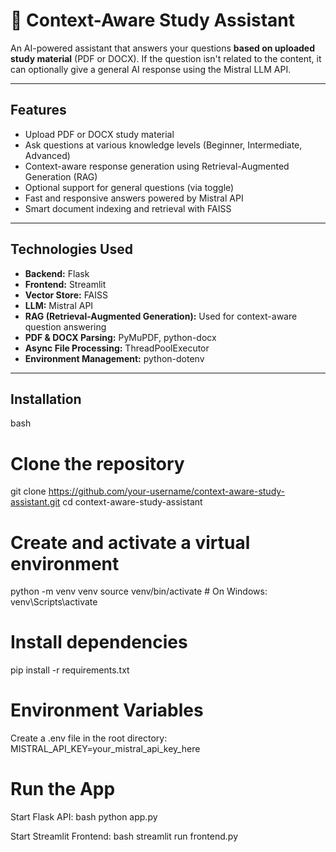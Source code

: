 # 📖 Context-Aware Study Assistant 

An AI-powered assistant that answers your questions **based on uploaded study material** (PDF or DOCX). If the question isn't related to the content, it can optionally give a general AI response using the Mistral LLM API.

---

## Features

-  Upload PDF or DOCX study material
-  Ask questions at various knowledge levels (Beginner, Intermediate, Advanced)
-  Context-aware response generation using Retrieval-Augmented Generation (RAG)
-  Optional support for general questions (via toggle)
-  Fast and responsive answers powered by Mistral API
-  Smart document indexing and retrieval with FAISS

---

## Technologies Used

- **Backend:** Flask
- **Frontend:** Streamlit
- **Vector Store:** FAISS
- **LLM:** Mistral API
- **RAG (Retrieval-Augmented Generation):** Used for context-aware question answering  
- **PDF & DOCX Parsing:** PyMuPDF, python-docx
- **Async File Processing:** ThreadPoolExecutor
- **Environment Management:** python-dotenv

---

## Installation

bash
# Clone the repository
git clone https://github.com/your-username/context-aware-study-assistant.git
cd context-aware-study-assistant

# Create and activate a virtual environment
python -m venv venv
source venv/bin/activate   # On Windows: venv\Scripts\activate

# Install dependencies
pip install -r requirements.txt

# Environment Variables
Create a .env file in the root directory:
MISTRAL_API_KEY=your_mistral_api_key_here

# Run the App
Start Flask API:
bash
python app.py

Start Streamlit Frontend:
bash
streamlit run frontend.py